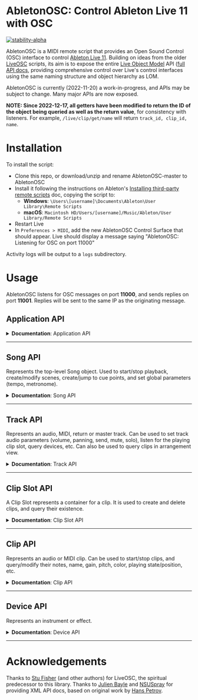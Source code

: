 # AbletonOSC: Control Ableton Live 11 with OSC

[![stability-alpha](https://img.shields.io/badge/stability-alpha-f4d03f.svg)](https://github.com/mkenney/software-guides/blob/master/STABILITY-BADGES.md#alpha)

AbletonOSC is a MIDI remote script that provides an Open Sound Control (OSC) interface to
control [Ableton Live 11](https://www.ableton.com/en/live/). Building on ideas from the
older [LiveOSC](https://github.com/hanshuebner/LiveOSC) scripts, its aim is to expose the
entire [Live Object Model](https://docs.cycling74.com/max8/vignettes/live_object_model) API
([full API docs](https://structure-void.com/PythonLiveAPI_documentation/Live11.0.xml), providing comprehensive control
over Live's control interfaces using the same naming structure and object hierarchy as LOM.

AbletonOSC is currently (2022-11-20) a work-in-progress, and APIs may be subject to change. Many major APIs are now exposed.

**NOTE: Since 2022-12-17, all getters have been modified to return the ID of the object being queried as well as the return value**, for consistency with listeners. For example, `/live/clip/get/name` will return `track_id, clip_id, name`.

# Installation

To install the script:

- Clone this repo, or download/unzip and rename AbletonOSC-master to AbletonOSC
- Install it following the instructions on
  Ableton's [Installing third-party remote scripts](https://help.ableton.com/hc/en-us/articles/209072009-Installing-third-party-remote-scripts)
  doc, copying the script to:
    - **Windows**: `\Users\[username]\Documents\Ableton\User Library\Remote Scripts`
    - **macOS**: `Macintosh HD/Users/[username]/Music/Ableton/User Library/Remote Scripts`
- Restart Live
- In `Preferences > MIDI`, add the new AbletonOSC Control Surface that should appear. Live should display a message
  saying "AbletonOSC: Listening for OSC on port 11000"

Activity logs will be output to a `logs` subdirectory.

# Usage

AbletonOSC listens for OSC messages on port **11000**, and sends replies on port **11001**. Replies will be sent to the
same IP as the originating message.

## Application API

<details>
<summary><b>Documentation</b>: Application API</summary>

| Address                       | Query params | Response params              | Description                                                                      |
|:------------------------------|:-------------|:-----------------------------|:---------------------------------------------------------------------------------|
| /live/test                    |              | 'ok'                         | Display a confirmation message in Live, and sends an OSC reply to /live/test     |
| /live/application/get/version |              | major_version, minor_version | Query Live's version                                                             |
| /live/reload                  |              |                              | Initiates a live reload of the AbletonOSC server code. Used in development only. |

### Application status messages

These messages are sent to the client automatically when the application state changes.

| Address       | Response params | Description                                               |
|:--------------|:----------------|:----------------------------------------------------------|
| /live/startup |                 | Sent to the client application when AbletonOSC is started |

</details>

---

## Song API

Represents the top-level Song object. Used to start/stop playback, create/modify scenes, create/jump to cue points, and set global parameters (tempo, metronome).

<details>
<summary><b>Documentation</b>: Song API</summary>

| Address                            | Query params | Response params | Description                                                                                  |
|:-----------------------------------|:-------------|:----------------|:---------------------------------------------------------------------------------------------|
| /live/song/start_playing           |              |                 | Start session playback                                                                       |
| /live/song/stop_playing            |              |                 | Stop session playback                                                                        |
| /live/song/continue_playing        |              |                 | Resume session playback                                                                      |
| /live/song/stop_all_clips          |              |                 | Stop all clips from playing                                                                  |
| /live/song/undo                    |              |                 | Undo the last operation                                                                      |
| /live/song/redo                    |              |                 | Redo the last undone operation                                                               |
| /live/song/create_audio_track      | index        |                 | Create a new audio track at the specified index (-1 = end of list)                           |
| /live/song/create_midi_track       | index        |                 | Create a new MIDI track at the specified index (-1 = end of list)                            |
| /live/song/create_return_track     |              |                 | Create a new return track                                                                    |
| /live/song/get/num_scenes          |              | num_scenes      | Query the number of scenes                                                                   | 
| /live/song/get/num_tracks          |              | num_tracks      | Query the number of tracks                                                                   | 
| /live/song/create_scene            | index        |                 | Create a new scene at the specified index (-1 = end of list)                                 |
| /live/song/delete_scene            | scene_index  |                 | Delete a scene                                                                               |
| /live/song/delete_return_track     | track_index  |                 | Delete a return track                                                                        |
| /live/song/delete_track            | track_index  |                 | Delete a track                                                                               |
| /live/song/get/is_playing          |              | is_playing      | Query whether the song is currently playing                                                  |
| /live/song/start_listen/is_playing |              |                 | Start a listener that sends a message to `/live/song/get/is_playing` when is_playing changes |
| /live/song/stop_listen/is_playing  |              |                 | Stop the above listener                                                                      |
| /live/song/get/tempo               |              | tempo_bpm       | Query song tempo                                                                             |
| /live/song/set/tempo               | tempo_bpm    |                 | Set song tempo                                                                               |
| /live/song/start_listen/tempo      |              |                 | Start a listener that sends a to `/live/song/get/tempo` tempo changes                        |
| /live/song/stop_listen/tempo       |              |                 | Stop the above listener                                                                      |
| /live/song/get/metronome           |              | metronome_on    | Query metronome on/off                                                                       |
| /live/song/set/metronome           | metronome_on |                 | Set metronome on/off                                                                         |
| /live/song/start_listen/metronome  |              |                 | Start a listener that sends a message to `/live/song/get/metronome` when metronome changes   |
| /live/song/stop_listen/metronome   |              |                 | Stop the above listener                                                                      |
| /live/song/get/cue_points          |              | name, time, ... | Query a list of the song's cue points                                                        |
| /live/song/jump_to_next_cue        |              |                 | Jump to the next cue marker                                                                  |      
| /live/song/jump_to_prev_cue        |              |                 | Jump to the previous cue marker                                                              |      
| /live/song/jump_by                 | time         |                 | Jump song position by the specified time, in beats                                           |
| /live/song/cue_point/jump          | cue_point    |                 | Jump to a specific cue point, by name or numeric index (based on the list of cue points)     |

Additional properties are exposed to `get`, `set`, `start_listen` and `stop_listen` in the same manner:

- `arrangement_overdub`, `back_to_arranger`, `clip_trigger_quantization`, `current_song_time`, `groove_amount`, `loop`
  , `loop_length`, `loop_start`,  `midi_recording_quantization`, `nudge_down`, `nudge_up`, `punch_in`, `punch_out`
  , `record_mode`

For further information on these properties and their parameters, see documentation
for [Live Object Model - Song](https://docs.cycling74.com/max8/vignettes/live_object_model#Song).

### Song status messages

These messages are sent to the client automatically when the song state changes.

| Address         | Response params | Description                                                          |
|:----------------|:----------------|:---------------------------------------------------------------------|
| /live/song/beat | beat_number     | Sent to the client application on each beat when the song is playing |

</details>

---

## Track API

Represents an audio, MIDI, return or master track. Can be used to set track audio parameters (volume, panning, send, mute, solo), listen for the playing clip slot, query devices, etc. Can also be used to query clips in arrangement view.

<details>
<summary><b>Documentation</b>: Track API</summary>

| Address                                      | Query params             | Response params             | Description                                                                        |
|:---------------------------------------------|:-------------------------|:----------------------------|:-----------------------------------------------------------------------------------|
| /live/track/stop_all_clips                   | track_id                 |                             | Stop all clips on track                                                            |
| /live/track/get/color                        | track_id                 | track_id, color             | Query track color                                                                  |
| /live/track/set/color                        | track_id, color          |                             | Set track color                                                                    |
| /live/track/get/mute                         | track_id                 | track_id, mute              | Query track mute on/off                                                            |
| /live/track/set/mute                         | track_id, mute           |                             | Set track mute on/off                                                              |
| /live/track/get/solo                         | track_id                 | track_id, solo              | Query track solo on/off                                                            |
| /live/track/set/solo                         | track_id, solo           |                             | Set track solo on/off                                                              |
| /live/track/get/name                         | track_id                 | track_id, name              | Query track name                                                                   |
| /live/track/set/name                         | track_id, name           |                             | Set track name                                                                     |
| /live/track/get/volume                       | track_id                 | track_id, volume            | Query track volume                                                                 |
| /live/track/set/volume                       | track_id, volume         |                             | Set track volume                                                                   |
| /live/track/get/panning                      | track_id                 | track_id, panning           | Query track panning                                                                |
| /live/track/set/panning                      | track_id, panning        |                             | Set track panning                                                                  |
| /live/track/get/send                         | track_id, send_id        | track_id, value             | Query track send                                                                   |
| /live/track/set/send                         | track_id, send_id, value |                             | Set track send                                                                     |
| /live/track/get/playing_slot_index           | track_id                 | track_id, index             | Query currently-playing slot                                                       |
| /live/track/start_listen/playing_slot_index  | track_id                 | track_id, index             | Start listening to currently-playing slot. Replies include the track_id and index. |
| /live/track/stop_listen/playing_slot_index   | track_id                 |                             | Stop listening to currently-playing slot                                           |
| /live/track/get/fired_slot_index             | track_id                 | track_id, index             | Query fired slot                                                                   |
| /live/track/start_listen/fired_slot_index    | track_id                 | track_id, index             | Start listening to fired slot. Replies include the track_id and index.             |
| /live/track/stop_listen/fired_slot_index     | track_id                 |                             | Stop listening to fired slot                                                       |
| /live/track/get/clips/name                   | track_id                 | track_id, [name, ....]      | Query all clip names on track                                                      |
| /live/track/get/clips/length                 | track_id                 | track_id, [length, ...]     | Query all clip lengths on track                                                    |
| /live/track/get/arrangement_clips/name       | track_id                 | track_id, [name, ....]      | Query all arrangement view clip names on track                                     |
| /live/track/get/arrangement_clips/length     | track_id                 | track_id, [length, ...]     | Query all arrangement view clip lengths on track                                   |
| /live/track/get/arrangement_clips/start_time | track_id                 | track_id, [start_time, ...] | Query all arrangement view clip times on track                                     |
| /live/track/get/num_devices                  | track_id                 | track_id, num_devices       | Query the number of devices on the track                                           |
| /live/track/get/devices/name                 | track_id                 | track_id, [name, ...]       | Query all device names on track                                                    |
| /live/track/get/devices/type                 | track_id                 | track_id, [type, ...]       | Query all devices types on track                                                   |
| /live/track/get/devices/class_name           | track_id                 | track_id, [class, ...]      | Query all device class names on track                                              |

See **Device API** for details on Device type/class_names.
 
</details>

---

## Clip Slot API

A Clip Slot represents a container for a clip. It is used to create and delete clips, and query their existence.

<details>
<summary><b>Documentation</b>: Clip Slot API</summary>

| Address                             | Query params                       | Response params                    | Description                              |
|:------------------------------------|:-----------------------------------|:-----------------------------------|:-----------------------------------------|
| /live/clip_slot/create_clip         | track_id, clip_id, length          |                                    | Create a clip in the slot                |
| /live/clip_slot/delete_clip         | track_id, clip_id                  |                                    | Delete the clip in the slot              |
| /live/clip_slot/get/has_clip        | track_id, clip_id                  | track_id, clip_id, has_clip        | Query whether the slot has a clip        |
| /live/clip_slot/get/has_stop_button | track_id, clip_id                  | track_id, clip_id, has_stop_button | Query whether the slot has a stop button |
| /live/clip_slot/set/has_stop_button | track_id, clip_id, has_stop_button |                                    | Add or remove stop button                |

# TODO: Add more properties and methods

</details>

---

## Clip API

Represents an audio or MIDI clip. Can be used to start/stop clips, and query/modify their notes, name, gain, pitch, color, playing state/position, etc.

<details>
<summary><b>Documentation</b>: Clip API</summary>

| Address                                  | Query params                                                        | Response params                                                                        | Description                                                                                                                                          |
|:-----------------------------------------|:--------------------------------------------------------------------|:---------------------------------------------------------------------------------------|:-----------------------------------------------------------------------------------------------------------------------------------------------------|
| /live/clip/fire                          | track_id, clip_id                                                   |                                                                                        | Start clip playback                                                                                                                                  |
| /live/clip/stop                          | track_id, clip_id                                                   |                                                                                        | Stop clip playback                                                                                                                                   |
| /live/clip/get/notes                     | track_id, clip_id                                                   | track_id, clip_id, pitch, start_time, duration, velocity, mute, [pitch, start_time...] | Query the notes in a given clip.                                                                                                                     |
| /live/clip/add/notes                     | track_id, clip_id, pitch, start_time, duration, velocity, mute, ... |                                                                                        | Add new MIDI notes to a clip. pitch is MIDI note index, start_time and duration are beats in floats, velocity is MIDI velocity index, mute is on/off |
| /live/clip/remove/notes                  | start_pitch, pitch_span, start_time, time_span                      |                                                                                        | Remove notes from a clip in a given range of pitches and times.                                                                                      |
| /live/clip/get/color                     | track_id, clip_id                                                   | track_id, clip_id, color                                                               | Get clip color                                                                                                                                       |
| /live/clip/set/color                     | track_id, clip_id, color                                            |                                                                                        | Set clip color                                                                                                                                       |
| /live/clip/get/name                      | track_id, clip_id                                                   | track_id, clip_id, name                                                                | Get clip name                                                                                                                                        |
| /live/clip/set/name                      | track_id, clip_id, name                                             |                                                                                        | Set clip name                                                                                                                                        |
| /live/clip/get/gain                      | track_id, clip_id                                                   | track_id, clip_id, gain                                                                | Get clip gain                                                                                                                                        |
| /live/clip/set/gain                      | track_id, clip_id, gain                                             |                                                                                        | Set clip gain                                                                                                                                        |
| /live/clip/get/length                    | track_id, clip_id                                                   | track_id, clip_id, length                                                              | Get clip length                                                                                                                                      |
| /live/clip/get/pitch_coarse              | track_id, clip_id                                                   | track_id, clip_id, semitones                                                           | Get clip coarse re-pitch                                                                                                                             |
| /live/clip/set/pitch_coarse              | track_id, clip_id, semitones                                        |                                                                                        | Set clip coarse re-pitch                                                                                                                             |
| /live/clip/get/pitch_fine                | track_id, clip_id                                                   | track_id, clip_id, cents                                                               | Get clip fine re-pitch                                                                                                                               |
| /live/clip/set/pitch_fine                | track_id, clip_id, cents                                            |                                                                                        | Set clip fine re-pitch                                                                                                                               |
| /live/clip/get/file_path                 | track_id, clip_id                                                   | track_id, clip_id, file_path                                                           | Get clip file path                                                                                                                                   |
| /live/clip/get/is_audio_clip             | track_id, clip_id                                                   | track_id, clip_id, is_audio_clip                                                       | Query whether clip is audio                                                                                                                          |
| /live/clip/get/is_midi_clip              | track_id, clip_id                                                   | track_id, clip_id, is_midi_clip                                                        | Query whether clip is MIDI                                                                                                                           |
| /live/clip/get/is_playing                | track_id, clip_id                                                   | track_id, clip_id, is_playing                                                          | Query whether clip is playing                                                                                                                        |
| /live/clip/get/is_recording              | track_id, clip_id                                                   | track_id, clip_id, is_recording                                                        | Query whether clip is recording                                                                                                                      |
| /live/clip/get/playing_position          | track_id, clip_id                                                   | track_id, clip_id, playing_position                                                    | Get clip's playing position                                                                                                                          |
| /live/clip/start_listen/playing_position | track_id, clip_id                                                   |                                                                                        | Start listening for clip's playing position. Replies are sent to /live/clip/get/playing_position, with args: track_id, clip_id, playing_position     |
| /live/clip/stop_listen/playing_position  | track_id, clip_id                                                   |                                                                                        | Stop listening for clip's playing position.                                                                                                          |
</details>

---

## Device API

Represents an instrument or effect.

<details>
<summary><b>Documentation</b>: Device API</summary>

| Address                           | Query params                             | Response params                          | Description                                           |
|:----------------------------------|:-----------------------------------------|:-----------------------------------------|:------------------------------------------------------|
| /live/device/get/name             | track_id, device_id                      |                                          | Get device name                                       |
| /live/device/get/class_name       | track_id, device_id                      |                                          | Get device class_name                                 |
| /live/device/get/type             | track_id, device_id                      |                                          | Get device type                                       |
| /live/device/get/num_parameters   | track_id, device_id                      | track_id, device_id, num_parameters      | Get the number of parameters exposed by the device    |
| /live/device/get/parameters/name  | track_id, device_id                      | track_id, device_id, [name, ...]         | Get the list of parameter names exposed by the device |
| /live/device/get/parameters/value | track_id, device_id                      | track_id, device_id, [value, ...]        | Get the device parameter values                       |
| /live/device/get/parameters/min   | track_id, device_id                      | track_id, device_id, [value, ...]        | Get the device parameter minimum values               |
| /live/device/get/parameters/max   | track_id, device_id                      | track_id, device_id, [value, ...]        | Get the device parameter maximum values               |
| /live/device/set/parameters/value | track_id, device_id, value, value ...    |                                          | Set the device parameter values                       |
| /live/device/get/parameter/value  | track_id, device_id, parameter_id        | track_id, device_id, parameter_id, value | Get a device parameter value                          |
| /live/device/set/parameter/value  | track_id, device_id, parameter_id, value |                                          | Set a device parameter value                          |

For devices:

- `name` is the human-readable name
- `type` is 0 = audio_effect, 1 = instrument, 2 = midi_effect
- `class_name` is the Live instrument/effect name, e.g. Operator, Reverb. For external plugins and racks, can be
  AuPluginDevice, PluginDevice, InstrumentGroupDevice...

</details>

 ---

# Acknowledgements

Thanks to [Stu Fisher](https://github.com/stufisher/) (and other authors) for LiveOSC, the spiritual predecessor to this
library. Thanks to [Julien Bayle](https://structure-void.com/ableton-live-midi-remote-scripts/#liveAPI)
and [NSUSpray](https://nsuspray.github.io/Live_API_Doc/) for providing XML API docs, based on original work
by [Hans Petrov](http://remotescripts.blogspot.com/p/support-files.html).
